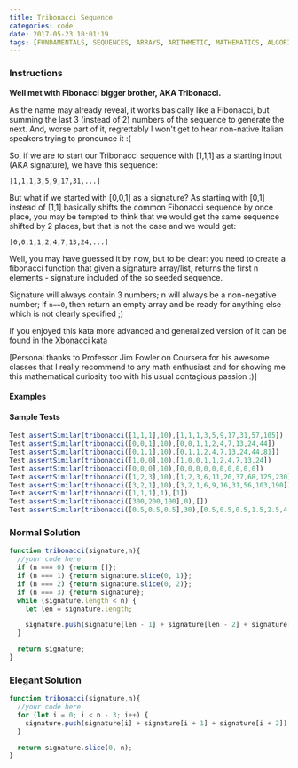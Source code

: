 ```yaml
---
title: Tribonacci Sequence
categories: code
date: 2017-05-23 10:01:19
tags: [FUNDAMENTALS, SEQUENCES, ARRAYS, ARITHMETIC, MATHEMATICS, ALGORITHMS, NUMBERS, LISTS, DATA STRUCTURES]
---
```

### Instructions
**Well met with Fibonacci bigger brother, AKA Tribonacci.**

As the name may already reveal, it works basically like a Fibonacci, but summing the last 3 (instead of 2) numbers of the sequence to generate the next. And, worse part of it, regrettably I won't get to hear non-native Italian speakers trying to pronounce it :(

So, if we are to start our Tribonacci sequence with [1,1,1] as a starting input (AKA signature), we have this sequence:

`[1,1,1,3,5,9,17,31,...]`

But what if we started with [0,0,1] as a signature? As starting with [0,1] instead of [1,1] basically shifts the common Fibonacci sequence by once place, you may be tempted to think that we would get the same sequence shifted by 2 places, but that is not the case and we would get:

`[0,0,1,1,2,4,7,13,24,...]`

Well, you may have guessed it by now, but to be clear: you need to create a fibonacci function that given a signature array/list, returns the first n elements - signature included of the so seeded sequence.

Signature will always contain 3 numbers; n will always be a non-negative number; if `n==0`, then return an empty array and be ready for anything else which is not clearly specified ;)

If you enjoyed this kata more advanced and generalized version of it can be found in the [Xbonacci kata](http://www.codewars.com/kata/fibonacci-tribonacci-and-friends)

[Personal thanks to Professor Jim Fowler on Coursera for his awesome classes that I really recommend to any math enthusiast and for showing me this mathematical curiosity too with his usual contagious passion :)]
#### Examples

#### Sample Tests

```js
Test.assertSimilar(tribonacci([1,1,1],10),[1,1,1,3,5,9,17,31,57,105])
Test.assertSimilar(tribonacci([0,0,1],10),[0,0,1,1,2,4,7,13,24,44])
Test.assertSimilar(tribonacci([0,1,1],10),[0,1,1,2,4,7,13,24,44,81])
Test.assertSimilar(tribonacci([1,0,0],10),[1,0,0,1,1,2,4,7,13,24])
Test.assertSimilar(tribonacci([0,0,0],10),[0,0,0,0,0,0,0,0,0,0])
Test.assertSimilar(tribonacci([1,2,3],10),[1,2,3,6,11,20,37,68,125,230])
Test.assertSimilar(tribonacci([3,2,1],10),[3,2,1,6,9,16,31,56,103,190])
Test.assertSimilar(tribonacci([1,1,1],1),[1])
Test.assertSimilar(tribonacci([300,200,100],0),[])
Test.assertSimilar(tribonacci([0.5,0.5,0.5],30),[0.5,0.5,0.5,1.5,2.5,4.5,8.5,15.5,28.5,52.5,96.5,177.5,326.5,600.5,1104.5,2031.5,3736.5,6872.5,12640.5,23249.5,42762.5,78652.5,144664.5,266079.5,489396.5,900140.5,1655616.5,3045153.5,5600910.5,10301680.5])
```

### Normal Solution

```js
function tribonacci(signature,n){
  //your code here
  if (n === 0) {return []};
  if (n === 1) {return signature.slice(0, 1)};
  if (n === 2) {return signature.slice(0, 2)};
  if (n === 3) {return signature};
  while (signature.length < n) {
  	let len = signature.length;

  	signature.push(signature[len - 1] + signature[len - 2] + signature[len - 3])
  }

  return signature;
}
```

### Elegant Solution

```js
function tribonacci(signature,n){
  //your code here
  for (let i = 0; i < n - 3; i++) {
  	signature.push(signature[i] + signature[i + 1] + signature[i + 2])
  }

  return signature.slice(0, n);
}
```